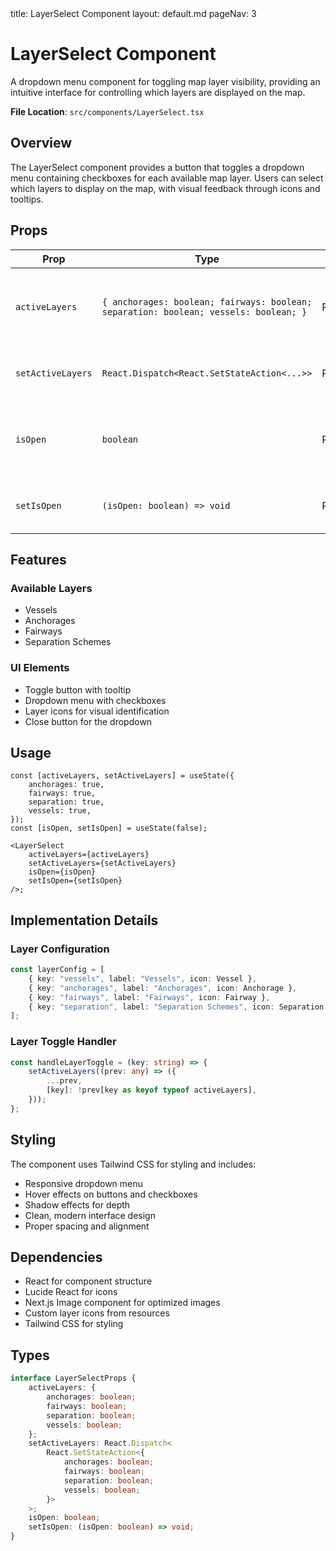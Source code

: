 <frontmatter>
title: LayerSelect Component
layout: default.md
pageNav: 3
</frontmatter>

# LayerSelect Component

A dropdown menu component for toggling map layer visibility, providing an intuitive interface for controlling which layers are displayed on the map.

**File Location**: `src/components/LayerSelect.tsx`

## Overview

The LayerSelect component provides a button that toggles a dropdown menu containing checkboxes for each available map layer. Users can select which layers to display on the map, with visual feedback through icons and tooltips.

## Props

| Prop              | Type                                                                                 | Default  | Description                                          |
| ----------------- | ------------------------------------------------------------------------------------ | -------- | ---------------------------------------------------- |
| `activeLayers`    | `{ anchorages: boolean; fairways: boolean; separation: boolean; vessels: boolean; }` | Required | Object indicating which layers are currently visible |
| `setActiveLayers` | `React.Dispatch<React.SetStateAction<...>>`                                          | Required | Function to update the active layers state           |
| `isOpen`          | `boolean`                                                                            | Required | Whether the dropdown menu is currently open          |
| `setIsOpen`       | `(isOpen: boolean) => void`                                                          | Required | Function to toggle the dropdown menu                 |

## Features

### Available Layers

-   Vessels
-   Anchorages
-   Fairways
-   Separation Schemes

### UI Elements

-   Toggle button with tooltip
-   Dropdown menu with checkboxes
-   Layer icons for visual identification
-   Close button for the dropdown

## Usage

```tsx
const [activeLayers, setActiveLayers] = useState({
    anchorages: true,
    fairways: true,
    separation: true,
    vessels: true,
});
const [isOpen, setIsOpen] = useState(false);

<LayerSelect
    activeLayers={activeLayers}
    setActiveLayers={setActiveLayers}
    isOpen={isOpen}
    setIsOpen={setIsOpen}
/>;
```

## Implementation Details

### Layer Configuration

```typescript
const layerConfig = [
    { key: "vessels", label: "Vessels", icon: Vessel },
    { key: "anchorages", label: "Anchorages", icon: Anchorage },
    { key: "fairways", label: "Fairways", icon: Fairway },
    { key: "separation", label: "Separation Schemes", icon: Separation },
];
```

### Layer Toggle Handler

```typescript
const handleLayerToggle = (key: string) => {
    setActiveLayers((prev: any) => ({
        ...prev,
        [key]: !prev[key as keyof typeof activeLayers],
    }));
};
```

## Styling

The component uses Tailwind CSS for styling and includes:

-   Responsive dropdown menu
-   Hover effects on buttons and checkboxes
-   Shadow effects for depth
-   Clean, modern interface design
-   Proper spacing and alignment

## Dependencies

-   React for component structure
-   Lucide React for icons
-   Next.js Image component for optimized images
-   Custom layer icons from resources
-   Tailwind CSS for styling

## Types

```typescript
interface LayerSelectProps {
    activeLayers: {
        anchorages: boolean;
        fairways: boolean;
        separation: boolean;
        vessels: boolean;
    };
    setActiveLayers: React.Dispatch<
        React.SetStateAction<{
            anchorages: boolean;
            fairways: boolean;
            separation: boolean;
            vessels: boolean;
        }>
    >;
    isOpen: boolean;
    setIsOpen: (isOpen: boolean) => void;
}
```
